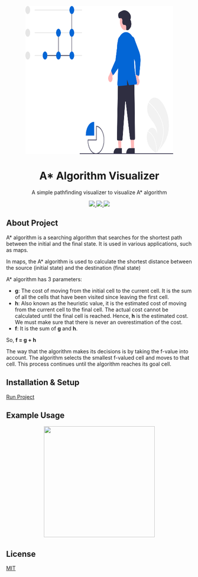 <div align="center">
<img src="assets/logo.svg" height=400" width="400" />
<br />
<h1>A* Algorithm Visualizer</h1>
<p align="center">
A simple pathfinding visualizer to visualize A* algorithm
</p>
<a href="https://github.com/iamrajiv/A-Star-Algorithm-Visualizer/network">
<img src="https://img.shields.io/github/forks/iamrajiv/A-Star-Algorithm-Visualizer?color=0366d6&style=for-the-badge"/>
</a>
<a href="https://github.com/iamrajiv/A-Star-Algorithm-Visualizer/stargazers">
<img src="https://img.shields.io/github/stars/iamrajiv/A-Star-Algorithm-Visualizer?color=0366d6&style=for-the-badge"/>
</a>
<a href="https://github.com/iamrajiv/A-Star-Algorithm-Visualizer/blob/master/LICENSE">
<img src="https://img.shields.io/github/license/iamrajiv/A-Star-Algorithm-Visualizer?color=0366d6&style=for-the-badge"/>
</a>
</div>

## About Project

A\* algorithm is a searching algorithm that searches for the shortest path between the initial and the final state. It is used in various applications, such as maps.

In maps, the A\* algorithm is used to calculate the shortest distance between the source (initial state) and the destination (final state)

A\* algorithm has 3 parameters:

- **g**: The cost of moving from the initial cell to the current cell. It is the sum of all the cells that have been visited since leaving the first cell.
- **h**: Also known as the heuristic value, it is the estimated cost of moving from the current cell to the final cell. The actual cost cannot be calculated until the final cell is reached. Hence, **h** is the estimated cost. We must make sure that there is never an overestimation of the cost.
- **f**: It is the sum of **g** and **h**.

So, **f = g + h**

The way that the algorithm makes its decisions is by taking the f-value into account. The algorithm selects the smallest f-valued cell and moves to that cell. This process continues until the algorithm reaches its goal cell.

## Installation & Setup

<a href="https://iamrajiv.github.io/A-Star-Algorithm-Visualizer/A-Star-Algorithm-Visualizer/index.html">Run Project</a>

## Example Usage

<p align="center"><img src="" height="300px" width="300px" /></p>

## License

[MIT](https://github.com/iamrajiv/A-Star-Algorithm-Visualizer/blob/master/LICENSE)
